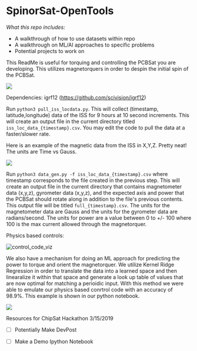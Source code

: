 # SpinorSat-OpenTools

*What this repo includes:*

- A walkthrough of how to use datasets within repo
- A walkthrough on ML/AI approaches to specific problems
- Potential projects to work on



This ReadMe is useful for torquing and controlling the PCBSat you are developing. This utilizes magnetorquers in order to despin the initial spin of the PCBSat. 

![](/Users/travisbrashaers/SpinorSat-OpenTools/Images/gyro_torque_control.png)



Dependencies: igrf12 (https://github.com/scivision/igrf12)

Run ``python3 pull_iss_locdata.py``. This will collect (timestamp, latitude,longitude) data of the ISS for 9 hours at 10 second increments. This will create an output file in the current directory titled ``iss_loc_data_{timestamp}.csv``. You may edit the code to pull the data at a faster/slower rate.

Here is an example of the magnetic data from the ISS in X,Y,Z. Pretty neat! The units are Time vs Gauss.

![](/Users/travisbrashaers/SpinorSat-OpenTools/Images/Mag_data_ISS.jpg)

Run ``python3 data_gen.py -f iss_loc_data_{timestamp}.csv`` where timestamp corresponds to the file created in the previous step. This will create an output file in the current directory that contains magnetometer data (x,y,z), gyrometer data (x,y,z), and the expected axis and power that the PCBSat should rotate along in addition to the file's previous contents. This output file will be titled ``full_{timestamp}.csv``. The units for the magnetometer data are Gauss and the units for the gyrometer data are radians/second.  The units for power are a value between 0 to +/- 100 where 100 is the max current allowed through the magnetorquer.



Physics based controls:

![control_code_viz](/Users/travisbrashaers/SpinorSat-OpenTools/Images/control_code_viz.png)





We also have a mechanism for doing an ML approach for predicting the power to torque and orient the magnetorquer. We utilize Kernel Ridge Regression in order to translate the data into a learned space and then linearalize it within that space and generate a look up table of values that are now optimal for matching a perioidic input. With this method we were able to emulate our physics based conrtrol code with an accuracy of 98.9%. This example is shown in our python notebook. 

![](/Users/travisbrashaers/SpinorSat-OpenTools/Images/Kernal_Ridge_Regression_SpinorSat.png)



Resources for ChipSat Hackathon 3/15/2019

- [ ] Potentially Make DevPost
- [ ] Make a Demo Ipython Notebook

